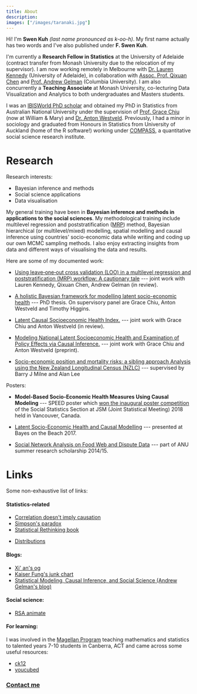 ```yaml
---
title: About
description: 
images: ["/images/taranaki.jpg"]
---
```


Hi! I'm **Swen Kuh** _(last name pronounced as k-oo-h)_. My first name actually has two words and I've also published under **F. Swen Kuh**. 

I'm currently a **Research Fellow in Statistics** at the University of Adelaide (contract transfer from Monash University due to the relocation of my supervisor). I am now working remotely in Melbourne with [Dr. Lauren Kennedy](https://jazzystats.com/about.html) (University of Adelaide), in collaboration with [Assoc. Prof. Qixuan Chen](https://www.publichealth.columbia.edu/profile/qixuan-chen-phd) and [Prof. Andrew Gelman](http://www.stat.columbia.edu/~gelman/)  (Columbia University). I am also concurrently a **Teaching Associate** at Monash University, co-lecturing Data Visualization and Analytics to both undergraduates and Masters students.

I was an [IBISWorld PhD scholar](https://www.anu.edu.au/giving/impact-stories/nurturing-new-ideas) and obtained my PhD in Statistics from Australian National University under the supervision of [Prof. Grace Chiu](https://www.vims.edu/people/chiu_gs/) (now at William \& Mary) and [Dr. Anton Westveld](https://westveld-statsci.com/). Previously, I had a minor in sociology and graduated from Honours in Statistics from University of Auckland (home of the R software!) working under [COMPASS](https://www.auckland.ac.nz/en/arts/our-research/research-institutes-centres-groups/compass.html), a quantitative social science research institute.

# Research

Research interests:
- Bayesian inference and methods 
- Social science applications
- Data visualisation

My general training have been in **Bayesian inference and methods in applications to the social sciences**. My methodological training include multilevel regression and poststratification ([MRP](https://en.wikipedia.org/wiki/Multilevel_regression_with_poststratification)) method, Bayesian hierarchical (or multilevel/mixed) modelling, spatial modelling and causal inference using countries' socio-economic data while writing and coding up our own MCMC sampling methods. I also enjoy extracting insights from data and different ways of visualising the data and results. 
 
Here are some of my documented work:

- [Using leave‑one‑out cross validation (LOO) in a multilevel regression and poststratification (MRP) workflow: A cautionary tale](https://arxiv.org/abs/2209.01773) --- joint work with Lauren Kennedy, Qixuan Chen, Andrew Gelman (in review). 

- [A holistic Bayesian framework for modelling latent socio-economic health](https://openresearch-repository.anu.edu.au/handle/1885/264129) --- PhD thesis. On supervisory panel are Grace Chiu, Anton Westveld and Timothy Higgins. 

- [Latent Causal Socioeconomic Health Index.](https://arxiv.org/abs/2009.12217) --- joint work with Grace Chiu and Anton Westveld (in review).

- [Modeling National Latent Socioeconomic Health and Examination of Policy Effects via Causal Inference.](https://arxiv.org/abs/1911.00512) --- joint work with Grace Chiu and Anton Westveld (preprint). 

- [Socio-economic position and mortality risks: a sibling approach Analysis using the New Zealand Longitudinal Census (NZLC)](https://www.researchgate.net/publication/321757582_Socio-economic_position_and_mortality_risks_a_sibling_approach_Analysis_using_the_New_Zealand_Longitudinal_Census_NZLC) --- supervised by Barry J Milne and Alan Lee

Posters:

- **Model-Based Socio-Economic Health Measures Using Causal Modeling** --- SPEED poster which [won the inaugural poster competition](https://twitter.com/AsaphChun/status/1025028890870214656) of the Social Statistics Section at JSM (Joint Statistical Meeting) 2018 held in Vancouver, Canada. 

- [Latent Socio-Economic Health and Causal Modelling](https://openresearch-repository.anu.edu.au/bitstream/1885/134344/5/BoB_poster.pdf) --- presented at Bayes on the Beach 2017. 

- [Social Network Analysis on Food Web and Dispute Data](https://openresearch-repository.anu.edu.au/bitstream/1885/95008/1/Poster_Swen%20Kuh.pdf) --- part of ANU summer research scholarship 2014/15.



# Links
Some non-exhaustive list of links: 
#### Statistics-related
- [Correlation doesn\'t imply causation](http://tylervigen.com/spurious-correlations)  
- [Simpson\'s paradox](https://www.forrestthewoods.com/blog/my_favorite_paradox/)  
- [Statistical Rethinking book](https://xcelab.net/rm/statistical-rethinking//)  
<!-- - Sample size calculations:  
    1) [https://conjointly.com/blog/sample-size-calculator/](https://conjointly.com/blog/sample-size-calculator/)  -->
- [Distributions](http://www.math.wm.edu/~leemis/chart/UDR/UDR.html)

#### Blogs:
- [Xi\' an\'s og](https://xianblog.wordpress.com/)
- [Kaiser Fung\'s junk chart](https://junkcharts.typepad.com/junk_charts/)
- [Statistical Modeling, Causal Inference, and Social Science (Andrew Gelman\'s blog)](https://statmodeling.stat.columbia.edu/)

#### Social science: 
- [RSA animate](https://www.youtube.com/playlist?list=PL39BF9545D740ECFF)

#### For learning:
I was involved in the [Magellan Program](https://www.mcss.act.edu.au/special_programs/Magellan_Program) teaching mathematics and statistics to talented years 7-10 students in Canberra, ACT and came across some useful resources:
- [ck12](https://www.ck12.org/browse/)  
- [youcubed](https://www.youcubed.org/tasks/)

### [Contact me](/contact/)